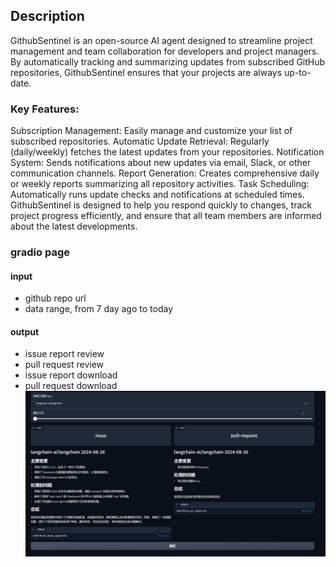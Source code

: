 ## Description

GithubSentinel is an open-source AI agent designed to streamline project management and team collaboration for
developers and project managers. By automatically tracking and summarizing updates from subscribed GitHub repositories,
GithubSentinel ensures that your projects are always up-to-date.

### Key Features:

Subscription Management: Easily manage and customize your list of subscribed repositories.
Automatic Update Retrieval: Regularly (daily/weekly) fetches the latest updates from your repositories.
Notification System: Sends notifications about new updates via email, Slack, or other communication channels.
Report Generation: Creates comprehensive daily or weekly reports summarizing all repository activities.
Task Scheduling: Automatically runs update checks and notifications at scheduled times.
GithubSentinel is designed to help you respond quickly to changes, track project progress efficiently, and ensure that
all team members are informed about the latest developments.

### gradio page
#### input
* github repo url
* data range, from 7 day ago to today
#### output
* issue report review
* pull request review
* issue report download
* pull request download
  ![img.png](img.png)